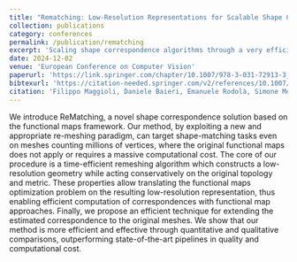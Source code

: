 ```yaml
---
title: "Rematching: Low-Resolution Representations for Scalable Shape Correspondence"
collection: publications
category: conferences
permalink: /publication/rematching
excerpt: 'Scaling shape correspondence algorithms through a very efficient, topology- and geometry-preserving remeshing algorithm.'
date: 2024-12-02
venue: 'European Conference on Computer Vision'
paperurl: 'https://link.springer.com/chapter/10.1007/978-3-031-72913-3_11'
bibtexurl: 'https://citation-needed.springer.com/v2/references/10.1007/978-3-031-72913-3_11?format=bibtex&flavour=citation'
citation: 'Filippo Maggioli, Daniele Baieri, Emanuele Rodolà, Simone Melzi. ReMatching: Low-Resolution Representations for Scalable Shape Correspondence. ECCV 2024. Lecture Notes in Computer Science, vol 15095.'
---
```


We introduce ReMatching, a novel shape correspondence solution based on the functional maps framework. Our method, by exploiting a new and appropriate re-meshing paradigm, can target shape-matching tasks even on meshes counting millions of vertices, where the original functional maps does not apply or requires a massive computational cost. The core of our procedure is a time-efficient remeshing algorithm which constructs a low-resolution geometry while acting conservatively on the original topology and metric. These properties allow translating the functional maps optimization problem on the resulting low-resolution representation, thus enabling efficient computation of correspondences with functional map approaches. Finally, we propose an efficient technique for extending the estimated correspondence to the original meshes. We show that our method is more efficient and effective through quantitative and qualitative comparisons, outperforming state-of-the-art pipelines in quality and computational cost.